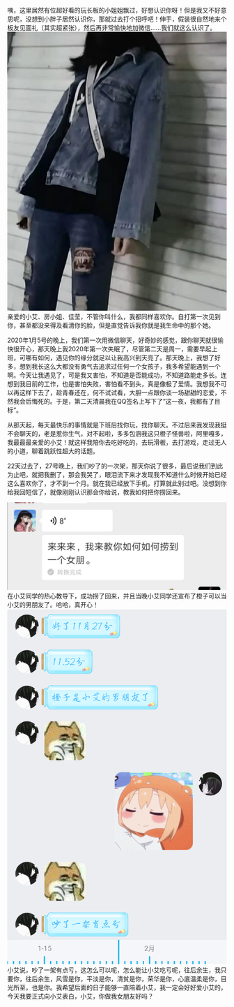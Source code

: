 <!--
 * @Author: Yaodecheng
 * @Date: 2020-02-12 11:22:38
 * @LastEditors  : Yaodecheng
 -->
咦，这里居然有位超好看的玩长板的小姐姐飘过，好想认识你呀！但是我又不好意思呢，没想到小胖子居然认识你，那就过去打个招呼吧！伸手，假装很自然地来个板友见面礼（其实超紧张），然后再非常愉快地加微信......我们就这么认识了。
![那个酷酷的板女](1.jpg)
亲爱的小艾、房小姐、佳莹，不管你叫什么，我都同样喜欢你。自打第一次见到你，甚至都没来得及看清你的脸，但是直觉告诉我你就是我生命中的那个她。

2020年1月5号的晚上，我们第一次用微信聊天，好奇妙的感觉，跟你聊天就很愉快很开心，那天晚上我2020年第一次失眠了，尽管第二天是周一，需要早起上班，可哪有如何，遇见你的缘分就足以让我高兴到天亮了。那天晚上，我想了好多，想到我长这么大都没有勇气去追求过任何一个女孩子，我多希望能遇到一个啊。今天让我遇见了，可是我又害怕，不知道是否能成功，不知道路能走多长。连想到我目前的工作，也是害怕失败，害怕看不到头，真是像极了爱情。我想我不可以再这样下去了，趁青春还在，何不试试看，大胆一点跟你谈一场甜甜的恋爱，不然我会后悔死的。于是，第二天清晨我在QQ签名上写下了”这一夜，我都有了目标”。

从那天起，每天最快乐的事情就是下班后找你玩，找你聊天。不过后来我发现我挺不会聊天的，老是惹你生气，对不起啦，多多包涵我这只橙子怪兽啦，阿里嘎多，我最最最亲爱的小艾！就这样我陪你去吃好吃的，去玩滑板，去打游戏，走过无人的小道，聊着跳跃性超大的话题。

22天过去了，27号晚上，我们吵了的一次架，那天你说了很多，最后说我们到此为止吧，就把我删了，那会我哭了，眼泪流下来才发现我不知道什么时候开始已经这么喜欢你了，才不到一个月。就在我已经放下手机，打算就此别过吧。没想到你给我回短信了，就像刚刚认识那会你给说，教我如何把你捞回来。


![小艾在线教学](3.jpg)
在小艾同学的热心教导下，成功捞了回来，并且当晚小艾同学还宣布了橙子可以当小艾的男朋友了。哈哈，真开心！
![小艾亏了](2.png)
小艾说，吵了一架有点亏，这怎么可以呢，怎么能让小艾吃亏呢，往后余生，我只要你，往后余生，风雪是你，平淡是你，清贫是你，荣华是你，心底温柔是你，目光所至，也是你。我希望后面的日子能够一直陪着小艾，我一定会好好爱小艾的，今天我要正式向小艾表白，小艾，你做我女朋友好吗？